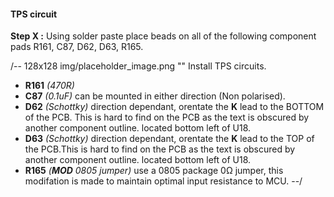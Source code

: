 #### TPS circuit ####
**Step X :**
Using solder paste place beads on all of the following component pads R161, C87, D62, D63, R165.

/-- 128x128 img/placeholder_image.png "" Install TPS circuits. 

- **R161** *(470R)*
- **C87**  *(0.1uF)* can be mounted in either direction (Non polarised).
- **D62**  *(Schottky)* direction dependant, orentate the **K** lead to the BOTTOM of the PCB. This is hard to find on the PCB as the text is obscured by another component outline. located bottom left of U18.
- **D63**  *(Schottky)* direction dependant, orentate the **K** lead to the TOP of the PCB.This is hard to find on the PCB as the text is obscured by another component outline. located bottom left of U18.
- **R165** *(**MOD** 0805 jumper)* use a 0805 package 0&ohm; jumper, this modifation is made to maintain optimal input resistance to MCU.
--/
